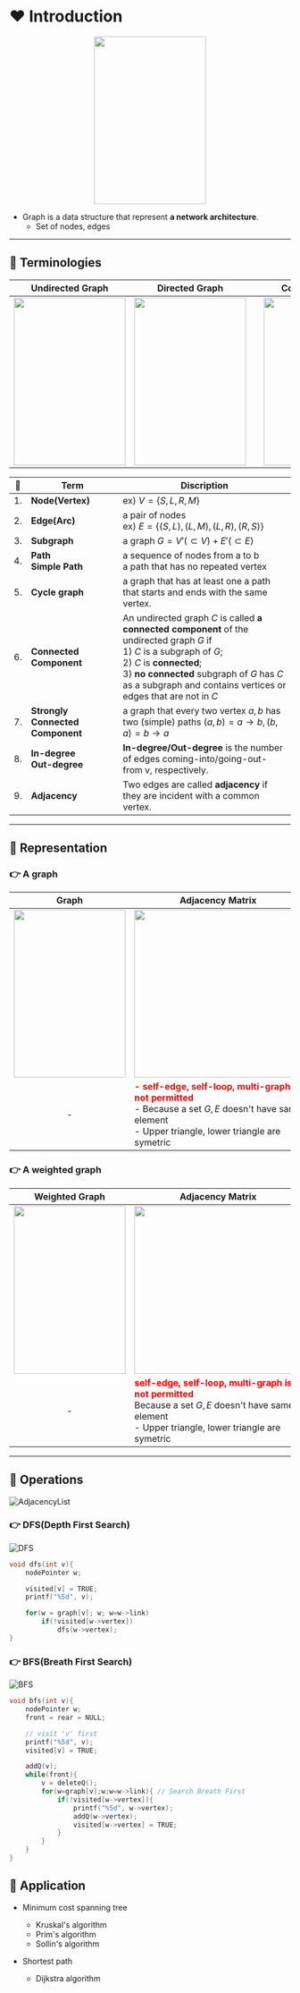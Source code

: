 # ❤️ Introduction

<p style="text-align: center;">
<img src="./img/graphexam.png?raw=true" width="200px" height="300px">
</p>

- Graph is a data structure that represent __a network architecture__.
  - Set of nodes, edges

---

## 🧡 Terminologies

|Undirected Graph|Directed Graph||Complete Graph1|Complete Graph2|Weighed Graph|
|-|-|-|-|-|-|
|<img src="./img/graphundirected.png?raw=true" width="200px" height="300px">|<img src="./img/graphdirected.png?raw=true" width="200px" height="300px">||<img src="./img/graphcomplete1.png?raw=true" width="200px" height="300px">|<img src="./img/graphcomplete2.png?raw=true" width="200px" height="300px">|<img src="./img/graphweighed.png?raw=true" width="200px" height="300px">|

|💖|Term|Discription|
|-|-|-|
|1.|__Node(Vertex)__|ex) $V=\{S,L,R,M\}$|
|2.|__Edge(Arc)__|a pair of nodes</br>ex) $E=\{(S,L),(L,M),(L,R),(R,S)\}$|
|3.|__Subgraph__|a graph $G=V'(\subset V) + E'(\subset E)$|
|4.|__Path</br>Simple Path__|a sequence of nodes from a to b</br>a path that has no repeated vertex|
|5.|__Cycle graph__|a graph that has at least one a path that starts and ends with the same vertex.|
|6.|__Connected Component__|An undirected graph $C$ is called __a connected component__ of the undirected graph $G$ if </br>1) $C$ is a subgraph of $G$; </br>2) $C$ is __connected__; </br>3) __no connected__ subgraph of $G$ has $C$ as a subgraph and contains vertices or edges that are not in $C$|
|7.|__Strongly Connected Component__|a graph that every two vertex $a,b$ has two (simple) paths ${(a,b)=a→b, (b,a)=b→a}$|
|8.|__In-degree</br>Out-degree__|__In-degree/Out-degree__ is the number of edges coming-into/going-out-from v, respectively.|
|9.|__Adjacency__|Two edges are called __adjacency__ if they are incident with a common vertex.|

---

## 💛 Representation

### 👉 A graph

|Graph|Adjacency Matrix|Adjacency List|
|:-:|-|-|
|<img src="./img/graphundirected.png?raw=true" width="200px" height="300px">|<img src="./img/graphmatrix.png?raw=true" width="300px" height="300px">|<img src="./img/graphlist.png?raw=true" width="800px" height="200px">|
|-|<b style="color:red;">- self-edge, self-loop, multi-graph is not permitted</b></br>- Because a set $G, E$ doesn't have same element</br>- Upper triangle, lower triangle are symetric||

### 👉 A weighted graph

|Weighted Graph|Adjacency Matrix|Adjacency List|
|:-:|-|-|
|<img src="./img/graphweighed.png?raw=true" width="200px" height="300px">|<img src="./img/graphweightedmatrix.png?raw=true" width="300px" height="300px">|<img src="./img/graphweightedlist.png?raw=true" width="800px" height="200px">|
|-|<b style="color:red;">self-edge, self-loop, multi-graph is not permitted</b></br>Because a set $G, E$ doesn't have same element</br>- Upper triangle, lower triangle are symetric||

---

## 💚 Operations

![AdjacencyList](./img/graphtraversallist.png)

### 👉 DFS(Depth First Search)

![DFS](./img/graphdfs.gif)

```C
void dfs(int v){
    nodePointer w;

    visited[v] = TRUE;
    printf("%5d", v);

    for(w = graph[v]; w; w=w->link)
        if(!visited[w->vertex])
            dfs(w->vertex);
}
```

### 👉 BFS(Breath First Search)

![BFS](./img/graphbfs.gif)

```C
void bfs(int v){
    nodePointer w;
    front = rear = NULL;

    // visit 'v' first
    printf("%5d", v);
    visited[v] = TRUE;

    addQ(v);
    while(front){
        v = deleteQ();
        for(w=graph[v];w;w=w->link){ // Search Breath First
            if(!visited[w->vertex]){
                printf("%5d", w->vertex);
                addQ(w->vertex);
                visited[w->vertex] = TRUE;
            }
        }
    }
}
```

## 💙 Application

- Minimum cost spanning tree
  - Kruskal's algorithm
  - Prim's algorithm
  - Sollin's algorithm

- Shortest path
  - Dijkstra algorithm
